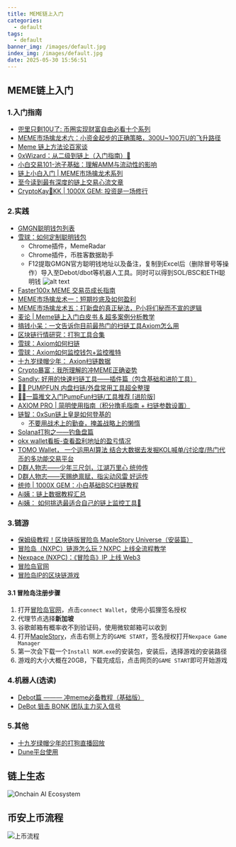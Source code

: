 ```yaml
---
title: MEME链上入门
categories:
  - default
tags:
  - default
banner_img: /images/default.jpg
index_img: /images/default.jpg
date: 2025-05-30 15:56:51
---
```


## MEME链上入门
### 1.入门指南
- [兜里只剩10U了: 币圈实现财富自由必看十个系列](https://x.com/10UWINA8/status/1897120397897949641)
- [MEME市场擒龙术六：小资金起步的正确策略，300U~100万U的飞升路径](https://x.com/Shanks_A9z/status/1913161508290269456)
- [Meme 链上方法论百家谈](https://x.com/xixi_kawayi/status/1866746682639311089)
- [0xWizard：从二级到链上（入门指南）🧵](https://x.com/0xcryptowizard/status/1854423667842953534)
- [小白交易101-池子基础：理解AMM与流动性的影响](https://x.com/0xJingleMingle/status/1888861145987199037)
- [链上小白入门 | MEME市场擒龙术系列](https://x.com/xixi_kawayi/status/1875813331266891854)
- [至今读到最有深度的链上交易心流文章](https://x.com/MasonCanoe/status/1920424996884901933)
- [CryptoKay🎲KK | 1000X GEM: 投资是一场修行](https://x.com/aristotlewitt/status/1907782133973979339)
### 2.实践
- [GMGN聪明钱包列表](https://gmgn.ai/trade/EVmAlG3J?chain=sol&tab=renowned)
- [雪球：如何定制聪明钱包](https://x.com/xueqiu88/status/1930048464093856077)
  - Chrome插件，MemeRadar
  - Chrome插件，币胜客数据助手
  - F12提取GMGN官方聪明钱地址以及备注，复制到Excel后（删除冒号等操作）导入至Debot/dbot等机器人工具。同时可以得到SOL/BSC和ETH聪明钱
  ![alt text](smart_money.png)
- [Faster100x MEME 交易员成长指南](https://faster100xzone.notion.site/)
- [MEME市场擒龙术一：短期抄底及如何盈利](https://x.com/Shanks_A9z/status/1864627114752004552)
- [MEME市场擒龙术五：打新盘的真正秘法，P小将们秘而不宣的逻辑](https://x.com/Shanks_A9z/status/1904836990534901969)
- [麦论 | Meme链上入门白皮书 & 超多案例分析教学](https://x.com/xixi_kawayi/status/1876918100056252623)
- [搞钱小呆：一文告诉你目前最热门的扫链工具Axiom怎么用](https://x.com/0xadai/status/1913907462278909957)
- [区块链行情研究：打狗工具合集](https://x.com/qkl2058/status/1915937442210975815)
- [雪球：Axiom如何扫链](https://x.com/xueqiu88/status/1910647036203917680)
- [雪球：Axiom如何监控钱包+监控推特](https://x.com/xueqiu88/status/1911027521350734231)
- [十九岁绿帽少年： Axion扫链数据](https://x.com/19ys_GGboy/status/1924825213847666801)
- [Crypto暴富：我所理解的冲MEME正确姿势](https://x.com/Cryptobaofu888/status/1910934869703565416)
- [Sandly: 好用的快速扫链工具——插件篇（包含基础和进阶工具）](https://x.com/Sandlily163/status/1906762116650115427)
- [🔞🈲 PUMPFUN 内盘扫链/外盘常用工具超全整理](https://x.com/xixi_kawayi/status/1875053165596578285)
- [🔞🈲一篇推文入门PumpFun扫链/工具推荐 [进阶版]](https://x.com/xixi_kawayi/status/1877547577996095905)
- [AXIOM PRO | 简明使用指南（积分撸毛指南 + 扫链参数设置）](https://x.com/xixi_kawayi/status/1913126501693988979)
- [链智：0xSun链上皇是如何登基的](https://x.com/lianzhi_crypto/status/1908826582724329838)
  - [不要用战术上的勤奋，掩盖战略上的懒惰](https://x.com/0xSunNFT/status/1913608106275397829)
- [Solana打狗之——钓鱼盘篇](https://x.com/19ys_GGboy/status/1893597344895226240)
- [okx wallet看板-查看盈利地址的盈亏情况](https://x.com/19ys_GGboy/status/1924400416177221969)
- [TOMO  Wallet， 一个运用AI算法
结合大数据去发掘KOL喊单/讨论度/热门代币的多功能交易平台](https://x.com/ZhangZToooooo/status/1920368201810219165)
- [D群人物志——少年三尺剑，江湖万里心 统帅传](https://x.com/aristotlewitt/status/1920415185535406202)
- [D群人物志——天赐绝禀赋，指尖动风雷 好运传](https://x.com/aristotlewitt/status/1925149666238451921)
- [统帅 | 1000X GEM：小白基础BSC扫链教程](https://x.com/LiCienJi/status/1907737786997944663)
- [Ai姨：链上数据教程汇总](https://nine-roar-0d6.notion.site/aiaptx)
- [Ai姨： 如何挑选最适合自己的链上监控工具🔔](https://x.com/ai_9684xtpa/status/1792806341100396839)

### 3.链游
- [保姆级教程！区块链版冒险岛 MapleStory Universe（安装篇）](https://www.youtube.com/watch?v=wkU35P6ymu4)
- [冒险岛（NXPC）链游怎么玩？NXPC 上线全流程教学](https://www.binance.com/zh-CN/square/post/24280062814322)
- [Nexpace (NXPC)：《冒险岛》IP 上线 Web3](https://learn.bybitglobal.com/zh-MY/web3/what-is-nexpace-maplestory-nxpc)
- [冒险岛官网](https://msu.io)
- [冒险岛IP的区块链游戏](https://x.com/StanPoldark/status/1913924409578148114)

#### 3.1 冒险岛注册步骤
1. 打开[冒险岛官网](https://msu.io)，点击`connect Wallet`，使用小狐狸签名授权
2. 代理节点选择**新加坡**
3. 谷歌邮箱有概率收不到验证码，使用微软邮箱可以收到
4. 打开[MapleStory](https://msu.io/maplestoryn)，点击右侧上方的`GAME START`，签名授权打开`Nexpace Game Manager`
5. 第一次会下载一个`Install NGM.exe`的安装包，安装后，选择游戏的安装路径
6. 游戏的大小大概在20GB，下载完成后，点击网页的`GAME START`即可开始游戏

### 4.机器人(选读)
- [Debot篇 ——— 冲meme必备教程（基础版）](https://x.com/OrdzWorld/status/1882023127678632331)
- [DeBot 狙击 BONK 团队主力买入信号](https://x.com/DitingData/status/1922480719479374335)

### 5.其他
- [十九岁绿帽少年的打狗直播回放](https://sidekick.fans/channel/cm9pqz5rb031yl20lncilryso)
- [Dune平台使用](https://dune.com/)

## 链上生态
![Onchain AI Ecosystem](ecosystem.png)
## 币安上币流程
![上币流程](ipo.png)
